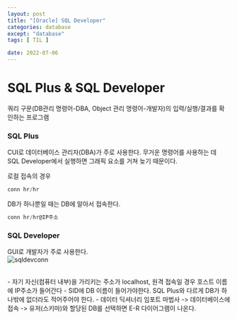 ```yaml
---
layout: post
title: "[Oracle] SQL Developer"
categories: database
except: "database"
tags: [ TIL ]

date: 2022-07-06
---
```


# SQL Plus & SQL Developer
쿼리 구문(DB관리 명령어-DBA, Object 관리 명령어-개발자)의 입력/실행/결과를 확인하는 프로그램

### SQL Plus
CUI로 데이터베이스 관리자(DBA)가 주로 사용한다. 무거운 명령어를 사용하는 데 SQL Developer에서 실행하면 그래픽 요소를 거쳐 늦기 때문이다.

로컬 접속의 경우
```sql
conn hr/hr
```
DB가 하나뿐일 때는 DB에 알아서 접속한다.
```sql
conn hr/hr@IP주소
```
### SQL Developer
GUI로 개발자가 주로 사용한다.<br>
![sqldevconn](https://user-images.githubusercontent.com/108128650/177452787-0df6b685-1f53-4bf4-82ab-752e53a240ae.PNG)

<br>
- 자기 자신(컴퓨터 내부)을 가리키는 주소가 localhost, 원격 접속일 경우 호스트 이름에 IP주소가 들어간다
- SID에 DB 이름이 들어가야한다. SQL Plus와 다르게 DB가 하나밖에 없더라도 적어주어야 한다.
- 데이터 딕셔너리 임포트 마법사 -> 데이터베이스에 접속 -> 유저(스키마)와 할당된 DB를 선택하면 E-R 다이어그램이 나온다.

<br>
